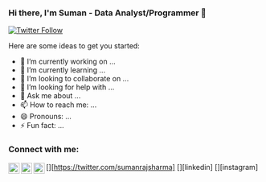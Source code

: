 ### Hi there, I'm Suman - Data Analyst/Programmer 👋

[![Twitter Follow](https://img.shields.io/twitter/follow/sumanrajsharma?color=1DA1F2&logo=twitter&style=for-the-badge)](https://twitter.com/intent/follow?original_referer=https%3A%2F%2Fgithub.com%2sumanrajsharma&screen_name=sumanrajsharma)

Here are some ideas to get you started:

- 🔭 I’m currently working on ...
- 🌱 I’m currently learning ...
- 👯 I’m looking to collaborate on ...
- 🤔 I’m looking for help with ...
- 💬 Ask me about ...
- 📫 How to reach me: ...
- 😄 Pronouns: ...
- ⚡ Fun fact: ...

### Connect with me:

[<img align="left" alt="sumanrajsharma | Twitter" width="22px" src="https://cdn.jsdelivr.net/npm/simple-icons@v3/icons/twitter.svg" />][https://twitter.com/sumanrajsharma]
[<img align="left" alt="sumanrajsharma | LinkedIn" width="22px" src="https://cdn.jsdelivr.net/npm/simple-icons@v3/icons/linkedin.svg" />][linkedin]
[<img align="left" alt="sumanrajsharma | Instagram" width="22px" src="https://cdn.jsdelivr.net/npm/simple-icons@v3/icons/instagram.svg" />][instagram]
